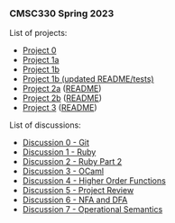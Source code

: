 ### CMSC330 Spring 2023 

List of projects:

+ [Project 0](https://classroom.github.com/a/uXj0y7qf)
+ [Project 1a](https://classroom.github.com/a/qe6I5Kns)
+ [Project 1b](https://classroom.github.com/a/3g5EiMZl)
+ [Project 1b (updated README/tests)](https://github.com/cmsc330-umd/spring23/tree/main/projects/project1b)
+ [Project 2a](https://classroom.github.com/a/JaeYcDGO) ([README](https://github.com/cmsc330-umd/spring23/tree/main/projects/project2a))
+ [Project 2b](https://classroom.github.com/a/GCQAZiE4) ([README](https://github.com/cmsc330-umd/spring23/tree/main/projects/project2b))
+ [Project 3](https://classroom.github.com/a/CEG7_xgA) ([README](https://github.com/cmsc330-umd/spring23/tree/main/projects/project3))

List of discussions:
+ [Discussion 0 - Git](https://github.com/cmsc330-umd/spring23/tree/main/discussions/d0_git)
+ [Discussion 1 - Ruby](https://github.com/cmsc330-umd/spring23/tree/main/discussions/d1_ruby)
+ [Discussion 2 - Ruby Part 2](https://github.com/cmsc330-umd/spring23/tree/main/discussions/d2_ruby2)
+ [Discussion 3 - OCaml](https://github.com/cmsc330-umd/spring23/tree/main/discussions/d3_ocaml)
+ [Discussion 4 - Higher Order Functions](https://github.com/cmsc330-umd/spring23/tree/main/discussions/d4_hof)
+ [Discussion 5 - Project Review](https://github.com/cmsc330-umd/spring23/tree/main/discussions/d5_project_review)
+ [Discussion 6 - NFA and DFA](https://github.com/cmsc330-umd/spring23/tree/main/discussions/d6_nfa_dfa)
+ [Discussion 7 - Operational Semantics](https://github.com/cmsc330-umd/spring23/tree/main/discussions/d7_opsem)
